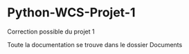 # Python-WCS-Projet-1

Correction possible du projet 1

Toute la documentation se trouve dans le dossier Documents
